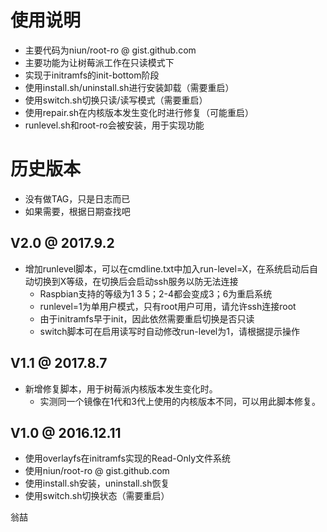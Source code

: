 # 使用说明
- 主要代码为niun/root-ro @ gist.github.com
- 主要功能为让树莓派工作在只读模式下
- 实现于initramfs的init-bottom阶段
- 使用install.sh/uninstall.sh进行安装卸载（需要重启）
- 使用switch.sh切换只读/读写模式（需要重启）
- 使用repair.sh在内核版本发生变化时进行修复（可能重启）
- runlevel.sh和root-ro会被安装，用于实现功能

# 历史版本
- 没有做TAG，只是日志而已
- 如果需要，根据日期查找吧

## V2.0 @ 2017.9.2
- 增加runlevel脚本，可以在cmdline.txt中加入run-level=X，在系统启动后自动切换到X等级，在切换后会启动ssh服务以防无法连接
   - Raspbian支持的等级为1 3 5；2-4都会变成3；6为重启系统
   - runlevel=1为单用户模式，只有root用户可用，请允许ssh连接root
   - 由于initramfs早于init，因此依然需要重启切换是否只读
   - switch脚本可在启用读写时自动修改run-level为1，请根据提示操作

## V1.1 @ 2017.8.7
- 新增修复脚本，用于树莓派内核版本发生变化时。
   - 实测同一个镜像在1代和3代上使用的内核版本不同，可以用此脚本修复。

## V1.0 @ 2016.12.11
- 使用overlayfs在initramfs实现的Read-Only文件系统
- 使用niun/root-ro @ gist.github.com
- 使用install.sh安装，uninstall.sh恢复
- 使用switch.sh切换状态（需要重启）


翁喆
